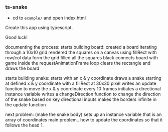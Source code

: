 ### ts-snake
* cd to `example/` and open index.html

Create this app using typescript.

Good luck!

documenting the process:
  starts building board:
  created a board iterating through a 10x10 grid
  rendered the squares on a canvas using fillRect with row/col data form the grid
  filled all the squares black
  connects board with game inside the requestAnimationFrame loop
  clears the rectangle and draws the board

  starts building snake:
  starts with an x & y coordinate
  draws a snake starting at defined x & y coordinate with a fillRect at 30x30 pixel
  writes an update function to move the x & y coordinate every 10 frames
  initiates a directional instance variable
  writes a changeDirection function to change the direction of the snake based on key directional inputs
  makes the borders infinite in the update function

  next problem: (make the snake body)
    sets up an instance variable that is an array of coordinates
    main problem.. how to update the coordinates so that it follows the head
    1. 

